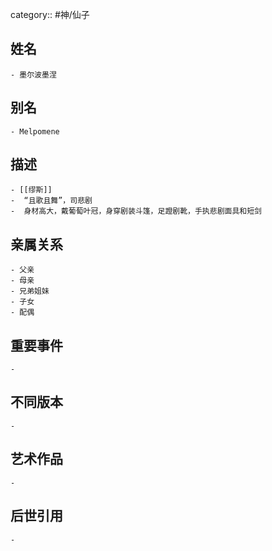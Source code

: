 category:: #神/仙子
## 姓名
	- 墨尔波墨涅
## 别名
	- Melpomene
## 描述
	- [[缪斯]]
	-  “且歌且舞”，司悲剧
	-  身材高大，戴葡萄叶冠，身穿剧装斗篷，足蹬剧靴，手执悲剧面具和短剑
## 亲属关系
	- 父亲
	- 母亲
	- 兄弟姐妹
	- 子女
	- 配偶
## 重要事件
	-
## 不同版本
	-
## 艺术作品
	-
## 后世引用
	-
